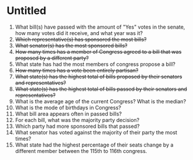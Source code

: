 # Untitled

1. What bill(s) have passed with the amount of "Yes" votes in the senate, how many votes did it receive, and what year was it?
2. ~~Which representative(s) has sponsored the most bills?~~
3. ~~What senator(s) has the most sponsored bills?~~
4. ~~How many times has a member of Congress agreed to a bill that was proposed by a different party?~~
5. What state has had the most members of congress propose a bill?
6. ~~How many times has a vote been entirely partisan?~~
7. ~~What state(s) has the highest total of bills proposed by their senators and representatives?~~
8. ~~What state(s) has the highest total of bills passed by their senators and representatives?~~
9. What is the average age of the current Congress? What is the median?
10. What is the mode of birthdays in Congress?
11. What bill area appears often in passed bills?
12. For each bill, what was the majority party decision?
13. Which party had more sponsored bills that passed?
14. What senator has voted against the majority of their party the most times?
15. What state had the highest percentage of their seats change by a different member between the 115th to 116th congress.